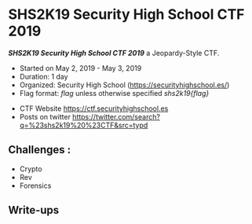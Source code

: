 # SHS2K19 Security High School CTF 2019

***SHS2K19 Security High School CTF 2019***  a Jeopardy-Style CTF.
* Started on May 2, 2019 - May 3, 2019
* Duration: 1 day
* Organized: Security High School (https://securityhighschool.es/)
* Flag format: *flag* unless otherwise specified *shs2k19{flag}*

- CTF Website https://ctf.securityhighschool.es
- Posts on twitter https://twitter.com/search?q=%23shs2k19%20%23CTF&src=typd

## Challenges :

* Crypto
* Rev
* Forensics

## Write-ups
